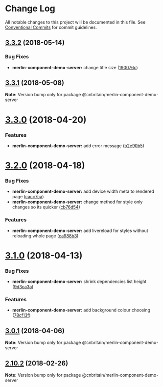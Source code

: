 # Change Log

All notable changes to this project will be documented in this file.
See [Conventional Commits](https://conventionalcommits.org) for commit guidelines.

<a name="3.3.2"></a>
## [3.3.2](https://github.com/cnduk/merlin-www-components/compare/@cnbritain/merlin-component-demo-server@3.3.1...@cnbritain/merlin-component-demo-server@3.3.2) (2018-05-14)


### Bug Fixes

* **merlin-component-demo-server:** change title size ([190076c](https://github.com/cnduk/merlin-www-components/commit/190076c))




<a name="3.3.1"></a>
## [3.3.1](https://github.com/cnduk/merlin-www-components/compare/@cnbritain/merlin-component-demo-server@3.3.0...@cnbritain/merlin-component-demo-server@3.3.1) (2018-05-08)




**Note:** Version bump only for package @cnbritain/merlin-component-demo-server

<a name="3.3.0"></a>
# [3.3.0](https://github.com/cnduk/merlin-www-components/compare/@cnbritain/merlin-component-demo-server@3.2.0...@cnbritain/merlin-component-demo-server@3.3.0) (2018-04-20)


### Features

* **merlin-component-demo-server:** add error message ([b2e90b5](https://github.com/cnduk/merlin-www-components/commit/b2e90b5))




<a name="3.2.0"></a>
# [3.2.0](https://github.com/cnduk/merlin-www-components/compare/@cnbritain/merlin-component-demo-server@3.1.1...@cnbritain/merlin-component-demo-server@3.2.0) (2018-04-18)


### Bug Fixes

* **merlin-component-demo-server:** add device width meta to rendered page ([cacc7ca](https://github.com/cnduk/merlin-www-components/commit/cacc7ca))
* **merlin-component-demo-server:** change method for style only changes so its quicker ([cb76d54](https://github.com/cnduk/merlin-www-components/commit/cb76d54))


### Features

* **merlin-component-demo-server:** add livereload for styles without reloading whole page ([ca988b3](https://github.com/cnduk/merlin-www-components/commit/ca988b3))




<a name="3.1.0"></a>
# [3.1.0](https://github.com/cnduk/merlin-www-components/compare/@cnbritain/merlin-component-demo-server@3.0.1...@cnbritain/merlin-component-demo-server@3.1.0) (2018-04-13)


### Bug Fixes

* **merlin-component-demo-server:** shrink dependencies list height ([9d3ca3a](https://github.com/cnduk/merlin-www-components/commit/9d3ca3a))


### Features

* **merlin-component-demo-server:** add background colour choosing ([78cf13f](https://github.com/cnduk/merlin-www-components/commit/78cf13f))




<a name="3.0.1"></a>
## [3.0.1](https://github.com/cnduk/merlin-www-components/compare/@cnbritain/merlin-component-demo-server@3.0.0...@cnbritain/merlin-component-demo-server@3.0.1) (2018-04-06)




**Note:** Version bump only for package @cnbritain/merlin-component-demo-server

<a name="2.10.2"></a>
## [2.10.2](https://github.com/cnduk/merlin-www-components/compare/@cnbritain/merlin-component-demo-server@2.10.1...@cnbritain/merlin-component-demo-server@2.10.2) (2018-02-26)




**Note:** Version bump only for package @cnbritain/merlin-component-demo-server
